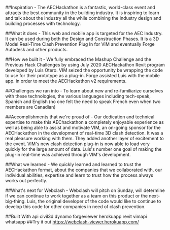 ##Inspiration -
The AECHackathon is a fantastic, world-class event and attracts the best community in the building industry. It is inspiring to learn and talk about the industry all the while combining the industry design and building processes with technology.

##What it does -
This web and mobile app is targeted for the AEC Industry. It can be used during both the Design and Construction Phases. It is a 3D Model Real-Time Clash Prevention Plug In for VIM and eventually Forge Autodesk and other products.

##How we built it -
We fully embraced the Mashup Challenge and the Previous Hack Challenges by using July 2020 AECHackathon Revit program developed by Luis Otero. VIM seized the opportunity be wrapping the code to use for their prototype as a plug-in. Forge assisted Luis with the mobile app. in order to meet the AECHackathon v2 requirements.

##Challenges we ran into -
To learn about new and re-familiarize ourselves with these technologies, the various languages including tech-speak, Spanish and English (no one felt the need to speak French even when two members are Canadian)

##Accomplishments that we're proud of -
Our dedication and technical expertise to make this AEChackathon a completely enjoyable experience as well as being able to assist and motivate VIM, an on-going sponsor for the AECHackathon in the development of real-time 3D clash detection. It was a real pleasure working with them. They added another layer of excitement to the event. VIM's new clash detection plug-in is now able to load very quickly for the large amount of data. Luis's number one goal of making the plug-in real-time was achieved through VIM's development.

##What we learned -
We quickly learned and learned to trust the AECHackathon format, about the companies that we collaborated with, our individual abilities, expertise and learn to trust how the process always works out perfectly.

##What's next for Webclash -
Webclash will pitch on Sunday, will determine if we can continue to work together as a team on this product or the next-big-thing. Luis, the original developer of the code would like to continue to develop this code for other companies in need of clash prevention.

##Built With
api
civil3d
dynamo
forgeviewer
herokuapp
revit
vimapi
whatsapp
##Try it out
https://webclash-viewer.herokuapp.com/
